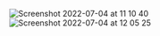 ![Screenshot 2022-07-04 at 11 10 40](https://user-images.githubusercontent.com/91936864/177089343-b933587e-1ca0-4a17-8115-bcf385f3cc02.png)
![Screenshot 2022-07-04 at 12 05 25](https://user-images.githubusercontent.com/91936864/177095606-af62409a-667a-498f-8e90-e1f18a8102f0.png)
